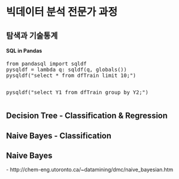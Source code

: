 <h1>빅데이터 분석 전문가 과정</h1>
<h2>탐색과 기술통계</h2>
<h4>SQL in Pandas</h4>
<pre>
from pandasql import sqldf
pysqldf = lambda q: sqldf(q, globals())
pysqldf("select * from dfTrain limit 10;")

pysqldf("select Y1 from dfTrain group by Y2;")
</pre>


<h2>Decision Tree - Classification & Regression</h2>

<h2>Naive Bayes - Classification</h2>




<h2>Naive Bayes</h2>
- http://chem-eng.utoronto.ca/~datamining/dmc/naive_bayesian.htm

